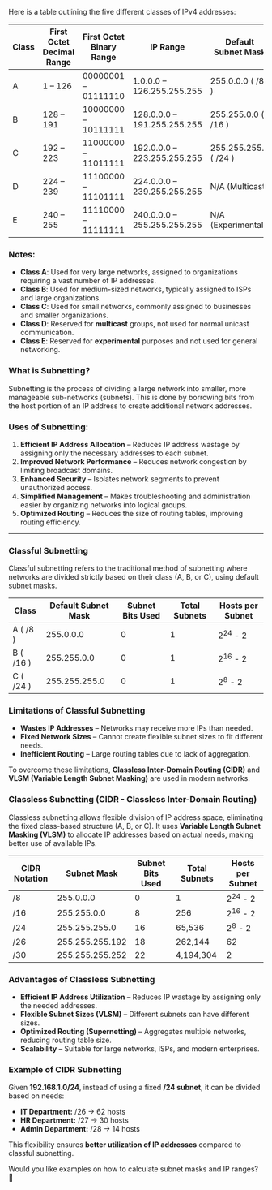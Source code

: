Here is a table outlining the five different classes of IPv4 addresses:

| Class | First Octet Decimal Range | First Octet Binary Range | IP Range | Default Subnet Mask | Hosts per Network ID | Number of Networks |
|-------|--------------------------|--------------------------|----------|----------------------|----------------------|--------------------|
| A     | 1 – 126                  | 00000001 – 01111110      | 1.0.0.0 – 126.255.255.255 | 255.0.0.0 ( /8 )  | 2<sup>24</sup> - 2 | 128 (excluding 0 & 127) |
| B     | 128 – 191                | 10000000 – 10111111      | 128.0.0.0 – 191.255.255.255 | 255.255.0.0 ( /16 ) | 2<sup>16</sup> - 2 | 16,384 |
| C     | 192 – 223                | 11000000 – 11011111      | 192.0.0.0 – 223.255.255.255 | 255.255.255.0 ( /24 ) | 2<sup>8</sup> - 2 | 2,097,152 |
| D     | 224 – 239                | 11100000 – 11101111      | 224.0.0.0 – 239.255.255.255 | N/A (Multicast) | N/A | N/A |
| E     | 240 – 255                | 11110000 – 11111111      | 240.0.0.0 – 255.255.255.255 | N/A (Experimental) | N/A | N/A |

### Notes:
- **Class A**: Used for very large networks, assigned to organizations requiring a vast number of IP addresses.
- **Class B**: Used for medium-sized networks, typically assigned to ISPs and large organizations.
- **Class C**: Used for small networks, commonly assigned to businesses and smaller organizations.
- **Class D**: Reserved for **multicast** groups, not used for normal unicast communication.
- **Class E**: Reserved for **experimental** purposes and not used for general networking.

### **What is Subnetting?**
Subnetting is the process of dividing a large network into smaller, more manageable sub-networks (subnets). This is done by borrowing bits from the host portion of an IP address to create additional network addresses.

### **Uses of Subnetting:**
1. **Efficient IP Address Allocation** – Reduces IP address wastage by assigning only the necessary addresses to each subnet.
2. **Improved Network Performance** – Reduces network congestion by limiting broadcast domains.
3. **Enhanced Security** – Isolates network segments to prevent unauthorized access.
4. **Simplified Management** – Makes troubleshooting and administration easier by organizing networks into logical groups.
5. **Optimized Routing** – Reduces the size of routing tables, improving routing efficiency.

---

### **Classful Subnetting**
Classful subnetting refers to the traditional method of subnetting where networks are divided strictly based on their class (A, B, or C), using default subnet masks.

| **Class** | **Default Subnet Mask** | **Subnet Bits Used** | **Total Subnets** | **Hosts per Subnet** |
|-----------|-------------------------|----------------------|------------------|-----------------|
| A ( /8 ) | 255.0.0.0 | 0 | 1 | 2<sup>24</sup> - 2|
| B ( /16 ) | 255.255.0.0 | 0 | 1 | 2<sup>16</sup> - 2 |
| C ( /24 ) | 255.255.255.0 | 0 | 1 | 2<sup>8</sup> - 2 |

### **Limitations of Classful Subnetting**
- **Wastes IP Addresses** – Networks may receive more IPs than needed.
- **Fixed Network Sizes** – Cannot create flexible subnet sizes to fit different needs.
- **Inefficient Routing** – Large routing tables due to lack of aggregation.

To overcome these limitations, **Classless Inter-Domain Routing (CIDR)** and **VLSM (Variable Length Subnet Masking)** are used in modern networks.

### **Classless Subnetting (CIDR - Classless Inter-Domain Routing)**  
Classless subnetting allows flexible division of IP address space, eliminating the fixed class-based structure (A, B, or C). It uses **Variable Length Subnet Masking (VLSM)** to allocate IP addresses based on actual needs, making better use of available IPs.

| **CIDR Notation** | **Subnet Mask** | **Subnet Bits Used** | **Total Subnets** | **Hosts per Subnet** |
|-------------------|----------------|----------------------|------------------|-----------------|
| /8  | 255.0.0.0 | 0  | 1  | 2<sup>24</sup> - 2|
| /16 | 255.255.0.0 | 8  | 256  | 2<sup>16</sup> - 2 |
| /24 | 255.255.255.0 | 16 | 65,536  | 2<sup>8</sup> - 2 |
| /26 | 255.255.255.192 | 18 | 262,144 | 62 |
| /30 | 255.255.255.252 | 22 | 4,194,304 | 2 |

### **Advantages of Classless Subnetting**
- **Efficient IP Address Utilization** – Reduces IP wastage by assigning only the needed addresses.
- **Flexible Subnet Sizes (VLSM)** – Different subnets can have different sizes.
- **Optimized Routing (Supernetting)** – Aggregates multiple networks, reducing routing table size.
- **Scalability** – Suitable for large networks, ISPs, and modern enterprises.

### **Example of CIDR Subnetting**
Given **192.168.1.0/24**, instead of using a fixed **/24 subnet**, it can be divided based on needs:
- **IT Department:** /26 → 62 hosts
- **HR Department:** /27 → 30 hosts
- **Admin Department:** /28 → 14 hosts

This flexibility ensures **better utilization of IP addresses** compared to classful subnetting.

Would you like examples on how to calculate subnet masks and IP ranges? 🚀